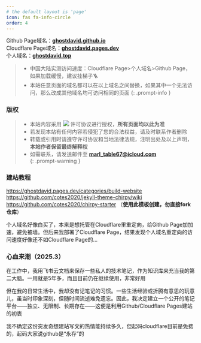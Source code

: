 ```yaml
---
# the default layout is 'page'
icon: fas fa-info-circle
order: 4
---
```

Github Page域名：**[ghostdavid.github.io](https://ghostdavid.github.io)**   
Cloudflare Page域名：**[ghostdavid.pages.dev](https://ghostdavid.pages.dev)**   
个人域名：**[ghostdavid.top](https://ghostdavid.top)**      

> - 中国大陆实测访问速度：Cloudflare Page>个人域名>Github Page，如果加载缓慢，建议挂梯子🪜    
> - 本站任意页面的域名都可以在以上域名之间替换，如果其中一个无法访问，那么改成其他域名均可访问相同的页面
{: .prompt-info }

### 版权   
> - 本站内容采用 [![](https://img.shields.io/badge/License-CC_BY--NC--SA_4.0-red)](https://creativecommons.org/licenses/by-nc-sa/4.0/deed.zh-hans) 许可协议进行授权，**所有页面均以此为准**      
> - 若发现本站有任何内容若侵犯了您的合法权益，请及时联系作者删除  
> - 转载或引用时请遵守许可协议和当地法律法规，注明出处及以上声明，**本站作者保留最终解释权**    
> - 如需联系，请发送邮件至 **marl_table67@icloud.com**       
{: .prompt-warning }

### 建站教程
https://ghostdavid.pages.dev/categories/build-website       
https://github.com/cotes2020/jekyll-theme-chirpy/wiki      
https://github.com/cotes2020/chirpy-starter （**使用此模板创建，勿直接fork仓库**）  

个人域名好像白买了，本来是想托管在Cloudflare里重定向，给Github Page加加速，避免被墙。但后来我部署了Cloudflare Page，结果发现个人域名重定向的访问速度好像还不如Cloudflare Page的...

### 心血来潮（2025.3）  

在工作中，我用飞书云文档来保存一些私人的技术笔记，作为知识库来充当我的第二大脑。一用就是5年多，而且目前仍在继续使用，非常好用

但在我的日常生活中，我却没有记笔记的习惯。一些生活经验或折腾有意思的玩意儿，虽当时印象深刻，但随时间流逝难免遗忘。因此，我决定建立一个公开的笔记平台——独立、无限制、长期存在——这便是利用Github/Cloudflare Pages建站的初衷

我不确定这份突发奇想建站写文的热情能持续多久，但起码cloudflare目前是免费的，起码大家说github是“永存”的   

